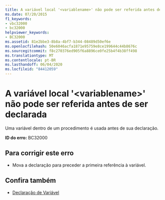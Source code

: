 ```yaml
---
title: A variável local '<variablename>' não pode ser referida antes de ser declarada
ms.date: 07/20/2015
f1_keywords:
- vbc32000
- bc32000
helpviewer_keywords:
- BC32000
ms.assetid: 81e2bbe3-8b8a-4bf7-b344-08489d50ef6e
ms.openlocfilehash: 50e6046acfa1871e95759e8ce199644c44b8676c
ms.sourcegitcommit: f8c270376ed905f6a8896ce0fe25b4f4b38ff498
ms.translationtype: MT
ms.contentlocale: pt-BR
ms.lasthandoff: 06/04/2020
ms.locfileid: "84412059"
---
```

# <a name="local-variable-variablename-cannot-be-referred-to-before-it-is-declared"></a>A variável local '\<variablename>' não pode ser referida antes de ser declarada
Uma variável dentro de um procedimento é usada antes de sua declaração.  
  
 **ID do erro:** BC32000  
  
## <a name="to-correct-this-error"></a>Para corrigir este erro  
  
- Mova a declaração para preceder a primeira referência à variável.  
  
## <a name="see-also"></a>Confira também

- [Declaração de Variável](../programming-guide/language-features/variables/variable-declaration.md)
